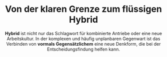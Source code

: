 ---
layout: trend
title: "Von der klaren Grenze zum flüssigen Hybrid"
subtitle: "**Hybrid** ist nicht nur das Schlagwort für kombinierte Antriebe oder eine neue Arbeitskultur. In der komplexen und häufig unplanbaren Gegenwart ist das Verbinden von **vormals Gegensätzlichem** eine neue Denkform, die bei der Entscheidungsfindung helfen kann."
---